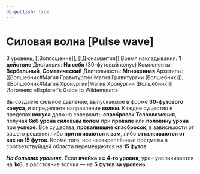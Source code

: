 ```yaml
---
dg-publish: true
---
```

# Силовая волна [Pulse wave]
3 уровень, [[Воплощение]], [[Дюнамантия]]
Время накладывания: **1 действие**
Дистанция: **На себя** (30-футовый конус)
Компоненты: **Вербальный**, **Соматический**
Длительность: **Мгновенная**
Архетипы: [[Волшебник#Магия Гравитургии|Магия Гравитургии (Волшебник)]], [[Волшебник#Магия Хронургии|Магия Хронургии (Волшебник)]]
Источник: «Explorer's Guide to Wildemount»

Вы создаёте сильное давление, выпускаемое в форме **30-футового конуса**, и определяете направление **волны**. Каждое существо в пределах **конуса** должно совершить **спасбросок Телосложения**, получая **6к6 урона силовым полем** при **провале** или **половину урона** при **успехе**. Все существа, **провалившие спасбросок**, в зависимости от вашего решения либо **притягиваются к вам**, либо **отталкиваются от вас на 15 футов**. Кроме того, все незакреплённые предметы в соответствуйщей области перемещаются на **15 футов**

**_На больших уровнях._** Если **ячейка >= 4-го уровня**, урон увеличивается на **1к6**, а расстояние толчка — на **5 футов за уровень**
